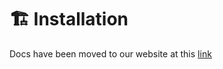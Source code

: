 # 🏗️ Installation

Docs have been moved to our website at this [link](https://tomatophp.com/en/open-source/filament-pos)
